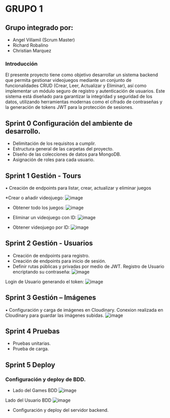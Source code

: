# GRUPO 1

## Grupo integrado por:
* Angel Villamil (Scrum Master)
* Richard Robalino
* Christian Marquez

### Introducción
El presente proyecto tiene como objetivo desarrollar un sistema backend que permita gestionar videojuegos mediante un conjunto de funcionalidades CRUD (Crear, Leer, Actualizar y Eliminar), así como implementar un módulo seguro de registro y autenticación de usuarios. Este sistema está diseñado para garantizar la integridad y seguridad de los datos, utilizando herramientas modernas como el cifrado de contraseñas y la generación de tokens JWT para la protección de sesiones.  


## Sprint 0 Configuración del ambiente de desarrollo.
*	Delimitación de los requisitos a cumplir.
*	Estructura general de las carpetas del proyecto.
*	Diseño de las colecciones de datos para MongoDB.
*	Asignación de roles para cada usuario.

## Sprint 1 Gestión - Tours
•	Creación de endpoints para listar, crear, actualizar y eliminar juegos

*Crear o añadir videojuego:
![image](https://github.com/user-attachments/assets/75203e44-7b88-4cb4-87f2-c947ae346fa5)


* Obtener todo los juegos:
![image](https://github.com/user-attachments/assets/677b2e0d-308e-4e8b-a786-ada8b75e686f)

* Eliminar un videojuego con ID:
![image](https://github.com/user-attachments/assets/7d3ae34a-aa94-4c3f-95ad-f6631310df36)

* Obtener videojuego por ID:
![image](https://github.com/user-attachments/assets/586a5bcf-cb6d-46e4-baa3-2d7a1225ac43)


## Sprint 2 Gestión - Usuarios
* Creación de endpoints para registro.
*	Creación de endpoints para inicio de sesión.
*	Definir rutas públicas y privadas por medio de JWT.
Registro de Usuario encriptando su contraseña:
![image](https://github.com/user-attachments/assets/b4106b8d-3855-44c9-b1f7-b077f0b1004c)

Login de Usuario generando el token:
![image](https://github.com/user-attachments/assets/9b3dc674-543a-4c57-944b-6210e994f344)


## Sprint 3 Gestión – Imágenes
•	Configuración y carga de imágenes en Cloudinary.
Conexion realizada en Cloudinary para guardar las imágenes subidas.
![image](https://github.com/user-attachments/assets/434e7246-daea-48f1-8041-d7048a4c6672)


## Sprint 4 Pruebas
*	Pruebas unitarias.
*	Prueba de carga.
## Sprint 5 Deploy
###	Configuración y deploy de BDD.
*	Lado del Games BDD
![image](https://github.com/user-attachments/assets/74b8ca7a-6a8c-4d58-8748-513703e52646)

Lado del Usuario BDD
![image](https://github.com/user-attachments/assets/d8ab2a74-607b-4247-8e39-5f15ddf15caa)

*	Configuración y deploy del servidor backend.
